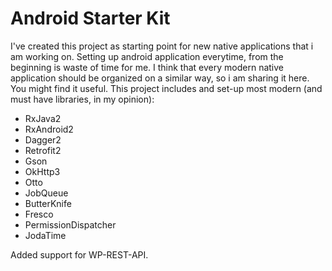 # Android Starter Kit

I've created this project as starting point for new native applications that i am working on. Setting up android application everytime, from the beginning is waste of time for me.
I think that every modern native application should be organized on a similar way, so i am sharing it here. You might find it useful. This project includes and set-up most modern (and must have libraries, in my opinion):
- RxJava2
- RxAndroid2
- Dagger2
- Retrofit2
- Gson
- OkHttp3
- Otto
- JobQueue
- ButterKnife
- Fresco
- PermissionDispatcher
- JodaTime

Added support for WP-REST-API.
